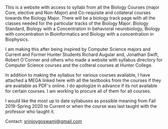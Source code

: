 This is a website with access to syllabi from all the Biology Courses (major Core, elective and Non-Major) and Co-requisite and collateral  courses towards the Biology Major. There will be a biology track page with all the classes needed for the particular tracks of the Biology Major: Biology Standard, Biology with a Concentration in behavioral neurobiology, Biology with concentration in Bioinformatics and Biology with a concentration in Biophysics. 

I am making this after being inspired by Computer Science majors and Current and Former Hunter Students Richard Augular and, Jonathan Swift, Robert O'Conner and others who made a website with syllabus directory for Computer Science courses and the collteral courses at Hunter College. 

In addition to making the syllabus for various courses available, I have attached a MEGA linked here with all the textbooks from the courses if they are available as PDF's online. I do apologize in advance if its not available for certain courses. I am working to procure all of them for all courses.

I would like the most up to date syllabuses as possible meaning from Fall 2019-Spring 2020 to Current or when the course was last taught with the professor who taught it. 
  


Contact: srinjoygoswami@gmail.com
